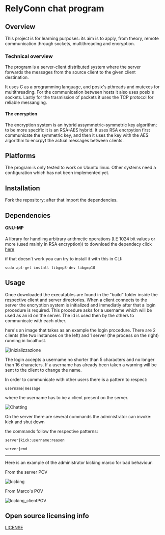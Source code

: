 # RelyConn chat program

## Overview
This project is for learning purposes: its aim is to apply, from theory, remote communication through sockets, multithreading and encryption.

### Technical overview
The program is a server-client distributed system where the server forwards the messages from the source client to the given client destination. 


It uses C as a programming language, and posix's pthreads and mutexes for multithreading. 
For the communication between hosts it also uses posix's sockets.
Lastly for the trasmission of packets it uses the TCP protocol for reliable messanging.

#### The encryption
The encryption system is an hybrid assymmetric-symmetric key algorithm; to be more specific it is an RSA-AES hybrid.
It uses RSA encrpytion first communicate the symmetric key, and then it uses the key with the AES algorithm to encrpyt the actual messages
between clients.


## Platforms

The program is only tested to work on Ubuntu linux. Other systems need a configuration which has not been implemented yet.


## Installation

Fork the repository; after that import the dependencies.

## Dependencies

#### GNU-MP 
A library for handling arbitrary arithmetic operations (I.E 1024 bit values or more (used mainly in RSA encryption))
to download the dependecy click [here](https://gmplib.org/#DOWNLOAD)

if that doesn't work you can try to install it with this in CLI: 
```
sudo apt-get install libgmp3-dev libgmp10
```


## Usage
Once downloaded the executables are found in the "build" folder inside the respective client and server directories. 
When a client connects to the server the encryption system is initialized and immediatly after 
that a login procedure is required. This procedure asks for a username which will be used as an id on the server. The id is used then by the others to
communicate with each other.

here's an image that takes as an example the login procedure. There are 2 clients (the two instances on the left)
and 1 server (the process on the right) running in localhost.

![Inizializzazione](https://user-images.githubusercontent.com/74454203/225747125-1a5525cb-8100-45c2-8245-cf3a1909df71.PNG)

The login accepts a username no shorter than 5 characters and no longer than 16 characters. If a username has already been taken a warning will be
sent to the client to change the name.

In order to communicate with other users there is a pattern to respect:
```
username|message
```
where the username has to be a client present on the server.

![Chatting](https://user-images.githubusercontent.com/74454203/225756166-97d9eca8-7f2c-42a8-9a1e-724f3e067654.PNG)

On the server there are several commands the administrator can invoke:
kick
and shut down

the commands follow the respective patterns:
```
server|kick:username:reason
```
```
server|end
```
----

Here is an example of the administrator kicking marco for bad behaviour.

From the server POV

![kicking](https://user-images.githubusercontent.com/74454203/225756882-96fbde1e-5031-46c0-949b-6218f708fafa.PNG)

From Marco's POV

![kicking_clientPOV](https://user-images.githubusercontent.com/74454203/225756970-335b5786-df85-4fd6-b799-00e5fddf69da.PNG)

## Open source licensing info
[LICENSE](LICENSE)

